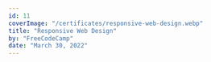 ```yaml
---
id: 11
coverImage: "/certificates/responsive-web-design.webp"
title: "Responsive Web Design"
by: "FreeCodeCamp"
date: "March 30, 2022"
---
```

